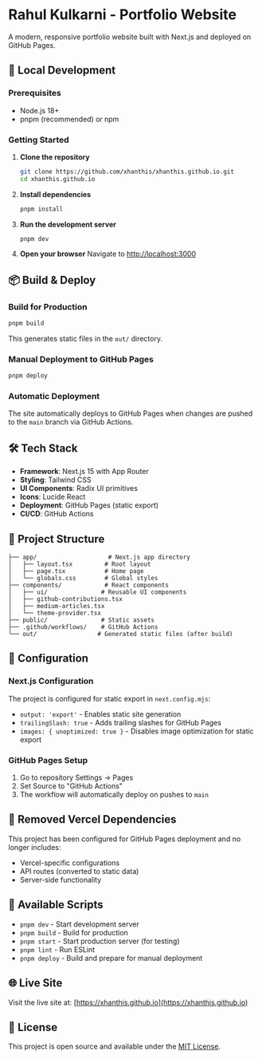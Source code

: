# Rahul Kulkarni - Portfolio Website

A modern, responsive portfolio website built with Next.js and deployed on GitHub Pages.

## 🚀 Local Development

### Prerequisites
- Node.js 18+ 
- pnpm (recommended) or npm

### Getting Started

1. **Clone the repository**
   ```bash
   git clone https://github.com/xhanthis/xhanthis.github.io.git
   cd xhanthis.github.io
   ```

2. **Install dependencies**
   ```bash
   pnpm install
   ```

3. **Run the development server**
   ```bash
   pnpm dev
   ```

4. **Open your browser**
   Navigate to [http://localhost:3000](http://localhost:3000)

## 📦 Build & Deploy

### Build for Production
```bash
pnpm build
```
This generates static files in the `out/` directory.

### Manual Deployment to GitHub Pages
```bash
pnpm deploy
```

### Automatic Deployment
The site automatically deploys to GitHub Pages when changes are pushed to the `main` branch via GitHub Actions.

## 🛠 Tech Stack

- **Framework**: Next.js 15 with App Router
- **Styling**: Tailwind CSS
- **UI Components**: Radix UI primitives
- **Icons**: Lucide React
- **Deployment**: GitHub Pages (static export)
- **CI/CD**: GitHub Actions

## 📁 Project Structure

```
├── app/                    # Next.js app directory
│   ├── layout.tsx         # Root layout
│   ├── page.tsx           # Home page
│   └── globals.css        # Global styles
├── components/            # React components
│   ├── ui/               # Reusable UI components
│   ├── github-contributions.tsx
│   ├── medium-articles.tsx
│   └── theme-provider.tsx
├── public/               # Static assets
├── .github/workflows/    # GitHub Actions
└── out/                 # Generated static files (after build)
```

## 🔧 Configuration

### Next.js Configuration
The project is configured for static export in `next.config.mjs`:
- `output: 'export'` - Enables static site generation
- `trailingSlash: true` - Adds trailing slashes for GitHub Pages
- `images: { unoptimized: true }` - Disables image optimization for static export

### GitHub Pages Setup
1. Go to repository Settings → Pages
2. Set Source to "GitHub Actions"
3. The workflow will automatically deploy on pushes to `main`

## 🚫 Removed Vercel Dependencies

This project has been configured for GitHub Pages deployment and no longer includes:
- Vercel-specific configurations
- API routes (converted to static data)
- Server-side functionality

## 📝 Available Scripts

- `pnpm dev` - Start development server
- `pnpm build` - Build for production
- `pnpm start` - Start production server (for testing)
- `pnpm lint` - Run ESLint
- `pnpm deploy` - Build and prepare for manual deployment

## 🌐 Live Site

Visit the live site at: [https://xhanthis.github.io](https://xhanthis.github.io)

## 📄 License

This project is open source and available under the [MIT License](LICENSE).
